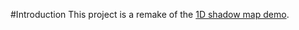 #Introduction 
This project is a remake of the [1D shadow map demo](https://www.gamasutra.com/blogs/RobWare/20180226/313491/Fast_2D_shadows_in_Unity_using_1D_shadow_mapping.php).